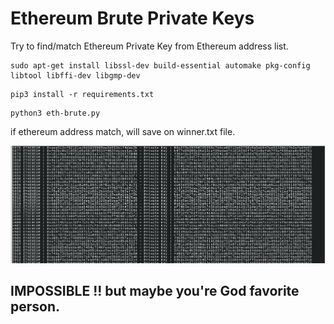 #  Ethereum Brute Private Keys
Try to find/match Ethereum Private Key from Ethereum address list.

```
sudo apt-get install libssl-dev build-essential automake pkg-config libtool libffi-dev libgmp-dev
```
```
pip3 install -r requirements.txt
```
```
python3 eth-brute.py
```
if ethereum address match, will save on winner.txt file.

<img src="https://github.com/rouze-d/eth-brute/blob/main/screenshot.png"/>
<br>
<h2> IMPOSSIBLE !! but maybe you're God favorite person.
